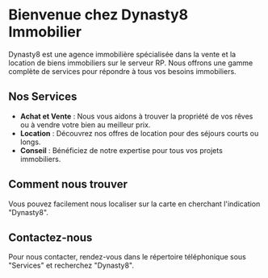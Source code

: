 # Bienvenue chez Dynasty8 Immobilier

Dynasty8 est une agence immobilière spécialisée dans la vente et la location de biens immobiliers sur le serveur RP. Nous offrons une gamme complète de services pour répondre à tous vos besoins immobiliers.

## Nos Services

- **Achat et Vente** : Nous vous aidons à trouver la propriété de vos rêves ou à vendre votre bien au meilleur prix.
- **Location** : Découvrez nos offres de location pour des séjours courts ou longs.
- **Conseil** : Bénéficiez de notre expertise pour tous vos projets immobiliers.

## Comment nous trouver

Vous pouvez facilement nous localiser sur la carte en cherchant l'indication "Dynasty8".

## Contactez-nous

Pour nous contacter, rendez-vous dans le répertoire téléphonique sous "Services" et recherchez "Dynasty8".